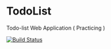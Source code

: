 # TodoList
Todo-list Web Application ( Practicing )


[![Build Status](https://travis-ci.org/MohammedAshraaf/TodoList.svg?branch=master)](https://travis-ci.org/MohammedAshraaf/TodoList)
